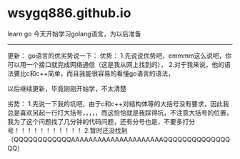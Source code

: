 # wsygq886.github.io
learn go
今天开始学习golang语言，为以后准备





********************************************************************************
更新：
go语言的优劣势说一下：
优势：
1.先说说优势吧，emmmm这么说吧，你可以用一个接口就完成网络通信（这是我从网上找到的），
2.对于我来说，他的语法要比c和c++简单，而且我能很容易的看懂go语言的语法，


以后继续更新，毕竟刚刚开始学，不太清楚

劣势：
1.先说一下我的坑吧，由于c和c++对结构体等的大括号没有要求，因此我总是喜欢另起一行打大括号，，，，，而这恰恰就是我踩得坑，不注意大括号的位置，我为了这个问题找了几分钟的代码问题，还有分号也是，不要多打分号！！！！！！！！！！！
2.暂时还没找到（QQQQQQQQQQQQAAAAAAAAAAAAAAAAAAAAAQQQQQQQQQQQQQQQQ）
